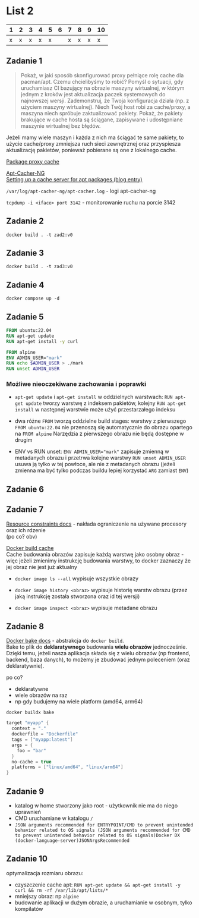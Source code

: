 # List 2
| 1 | 2 | 3 | 4 | 5 | 6 | 7 | 8 | 9 | 10 |
|---|---|---|---|---|---|---|---|---|----|
| x | x | x | x | x |   | x | x | x | x  |


## Zadanie 1
> Pokaż, w jaki sposób skonfigurować proxy pełniące rolę cache dla pacman/apt. Czemu chcielibyśmy to
> robić? Pomyśl o sytuacji, gdy uruchamiasz CI bazujący na obrazie maszyny wirtualnej, w którym jednym
> z kroków jest aktualizacja paczek systemowych do najnowszej wersji.
> Zademonstruj, że Twoja konfiguracja działa (np. z użyciem maszyny wirtualnej). Niech Twój host robi
> za cache/proxy, a maszyna niech spróbuje zaktualizować pakiety. Pokaż, że pakiety brakujące w cache
> hosta są ściągane, zapisywane i udostępniane maszynie wirtualnej bez błędów.  

Jeżeli mamy wiele maszyn i każda z nich ma ściągać te same pakiety, to użycie cache/proxy zmniejsza ruch sieci zewnętrznej
oraz przyspiesza aktualizację pakietów, ponieważ pobierane są one z lokalnego cache.  

[Package proxy cache](https://wiki.archlinux.org/title/Package_proxy_cache)

[Apt-Cacher-NG](https://wiki.debian.org/AptCacherNg)  
[Setting up a cache server for apt packages (blog entry)](https://qmacro.org/blog/posts/2024/09/03/setting-up-a-cache-server-for-apt-packages/)

`/var/log/apt-cacher-ng/apt-cacher.log` - logi apt-cacher-ng

`tcpdump -i <iface> port 3142` - monitorowanie ruchu na porcie 3142


## Zadanie 2
`docker build . -t zad2:v0`

## Zadanie 3
`docker build . -t zad3:v0`

## Zadanie 4
`docker compose up -d`

## Zadanie 5
```dockerfile
FROM ubuntu:22.04
RUN apt-get update
RUN apt-get install -y curl

FROM alpine
ENV ADMIN_USER="mark"
RUN echo $ADMIN_USER > ./mark
RUN unset ADMIN_USER
```

### Możliwe nieoczekiwane zachowania i poprawki

- `apt-get update` i `apt-get install` w oddzielnych warstwach: `RUN apt-get update` tworzy warstwę z indeksem pakietów, kolejny `RUN apt-get install` w następnej warstwie może użyć przestarzałego indeksu  

- dwa różne `FROM` tworzą oddzielne build stages: warstwy z pierwszego `FROM ubuntu:22.04` nie przenoszą się automatycznie do obrazu opartego na `FROM alpine` Narzędzia z pierwszego obrazu nie będą dostępne w drugim  

- ENV vs RUN unset: `ENV ADMIN_USER="mark"` zapisuje zmienną w metadanych obrazu i przetrwa kolejne warstwy `RUN unset ADMIN_USER` usuwa ją tylko w tej powłoce, ale nie z metadanych obrazu (jeżeli zmienna ma być tylko podczas buildu lepiej korzystać `ARG` zamiast `ENV`)


## Zadanie 6

## Zadanie 7
[Resource constraints docs](https://docs.docker.com/engine/containers/resource_constraints/#cpu) - 
nakłada ograniczenie na używane procesory oraz ich rdzenie  
(po co? obv)

[Docker build cache](https://docs.docker.com/build/cache/)  
Cache budowania obrazów zapisuje każdą warstwę jako osobny obraz - więc jeżeli zmienimy instrukcję budowania warstwy, to docker zaznaczy że jej obraz nie jest już aktualny     
- `docker image ls --all`
wypisuje wszystkie obrazy  

- `docker image history <obraz>`
wypisuje historię warstw obrazu (przez jaką instrukcję została stworzona oraz id tej wersji)

- `docker image inspect <obraz>`
wypisuje metadane obrazu


## Zadanie 8
[Docker bake docs](https://docs.docker.com/build/bake/) - abstrakcja do `docker build`.  
Bake to plik do **deklaratywnego** budowania **wielu obrazów** jednocześnie. Dzięki temu, jeżeli nasza aplikacja składa się z wielu obrazów (np frontend, backend, baza danych), to możemy je zbudować jednym poleceniem (oraz deklaratywnie).  

po co?  
- deklaratywne
- wiele obrazów na raz
- np gdy budujemy na wiele platform (amd64, arm64)

`docker buildx bake`

```h
target "myapp" {
  context = "."
  dockerfile = "Dockerfile"
  tags = ["myapp:latest"]
  args = {
    foo = "bar"
  }
  no-cache = true
  platforms = ["linux/amd64", "linux/arm64"]
}
```


## Zadanie 9
- katalog w home stworzony jako root - użytkownik nie ma do niego uprawnień
- CMD uruchamiane w katalogu `/`
- `JSON arguments recommended for ENTRYPOINT/CMD to prevent unintended behavior related to OS signals (JSON arguments recommended for CMD to prevent unintended behavior related to OS signals)Docker DX (docker-language-server)JSONArgsRecommended`

## Zadanie 10
optymalizacja rozmiaru obrazu:
- czyszczenie cache apt: `RUN apt-get update && apt-get install -y curl && rm -rf /var/lib/apt/lists/*`
- mniejszy obraz: np `alpine`
- budowanie aplikacji w dużym obrazie, a uruchamianie w osobnym, tylko kompilatów

